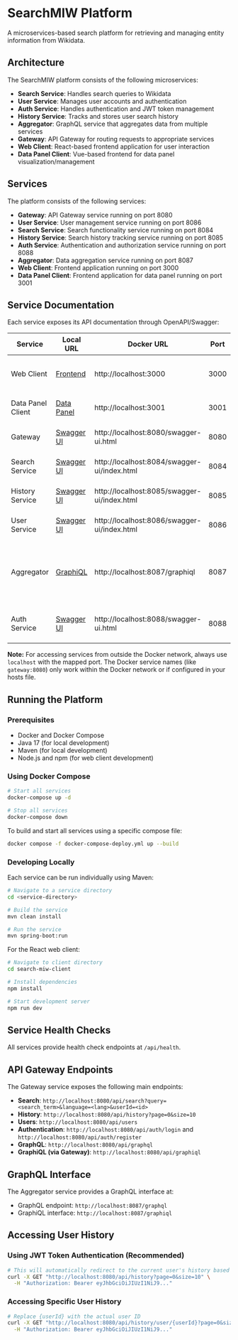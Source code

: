 # SearchMIW Platform

A microservices-based search platform for retrieving and managing entity information from Wikidata.

## Architecture

The SearchMIW platform consists of the following microservices:

- **Search Service**: Handles search queries to Wikidata
- **User Service**: Manages user accounts and authentication
- **Auth Service**: Handles authentication and JWT token management
- **History Service**: Tracks and stores user search history
- **Aggregator**: GraphQL service that aggregates data from multiple services
- **Gateway**: API Gateway for routing requests to appropriate services
- **Web Client**: React-based frontend application for user interaction
- **Data Panel Client**: Vue-based frontend for data panel visualization/management

## Services

The platform consists of the following services:

- **Gateway**: API Gateway service running on port 8080
- **User Service**: User management service running on port 8086
- **Search Service**: Search functionality service running on port 8084
- **History Service**: Search history tracking service running on port 8085
- **Auth Service**: Authentication and authorization service running on port 8088
- **Aggregator**: Data aggregation service running on port 8087
- **Web Client**: Frontend application running on port 3000
- **Data Panel Client**: Frontend application for data panel running on port 3001

## Service Documentation

Each service exposes its API documentation through OpenAPI/Swagger:

| Service | Local URL | Docker URL | Port | Description |
|---------|-----------|------------|------|-------------|
| Web Client | [Frontend](http://localhost:3000) | http://localhost:3000 | 3000 | React frontend for user interaction |
| Data Panel Client | [Data Panel](http://localhost:3001) | http://localhost:3001 | 3001 | React frontend for data panel |
| Gateway | [Swagger UI](http://localhost:8080/swagger-ui.html) | http://localhost:8080/swagger-ui.html | 8080 | API Gateway for routing requests |
| Search Service | [Swagger UI](http://localhost:8084/swagger-ui/index.html) | http://localhost:8084/swagger-ui/index.html | 8084 | Service for Wikidata entity search |
| History Service | [Swagger UI](http://localhost:8085/swagger-ui/index.html) | http://localhost:8085/swagger-ui/index.html | 8085 | Service for tracking search history |
| User Service | [Swagger UI](http://localhost:8086/swagger-ui/index.html) | http://localhost:8086/swagger-ui/index.html | 8086 | User account management service |
| Aggregator | [GraphiQL](http://localhost:8087/graphiql) | http://localhost:8087/graphiql | 8087 | GraphQL data aggregation service. GraphiQL also accessible via Gateway at `/api/graphiql`. |
| Auth Service | [Swagger UI](http://localhost:8088/swagger-ui.html) | http://localhost:8088/swagger-ui.html | 8088 | Authentication and authorization service |

**Note:** For accessing services from outside the Docker network, always use `localhost` with the mapped port. The Docker service names (like `gateway:8080`) only work within the Docker network or if configured in your hosts file.

## Running the Platform

### Prerequisites

- Docker and Docker Compose
- Java 17 (for local development)
- Maven (for local development)
- Node.js and npm (for web client development)

### Using Docker Compose

```bash
# Start all services
docker-compose up -d

# Stop all services
docker-compose down
```

To build and start all services using a specific compose file:

```bash
docker compose -f docker-compose-deploy.yml up --build
```

### Developing Locally

Each service can be run individually using Maven:

```bash
# Navigate to a service directory
cd <service-directory>

# Build the service
mvn clean install

# Run the service
mvn spring-boot:run
```

For the React web client:

```bash
# Navigate to client directory
cd search-miw-client

# Install dependencies
npm install

# Start development server
npm run dev
```

## Service Health Checks

All services provide health check endpoints at `/api/health`.

## API Gateway Endpoints

The Gateway service exposes the following main endpoints:

- **Search**: `http://localhost:8080/api/search?query=<search_term>&language=<lang>&userId=<id>`
- **History**: `http://localhost:8080/api/history?page=0&size=10`
- **Users**: `http://localhost:8080/api/users`
- **Authentication**: `http://localhost:8080/api/auth/login` and `http://localhost:8080/api/auth/register`
- **GraphQL**: `http://localhost:8080/api/graphql`
- **GraphiQL (via Gateway)**: `http://localhost:8080/api/graphiql`

## GraphQL Interface

The Aggregator service provides a GraphQL interface at:
- GraphQL endpoint: `http://localhost:8087/graphql`
- GraphiQL interface: `http://localhost:8087/graphiql`

## Accessing User History

### Using JWT Token Authentication (Recommended)
```bash
# This will automatically redirect to the current user's history based on their JWT token
curl -X GET "http://localhost:8080/api/history?page=0&size=10" \
  -H "Authorization: Bearer eyJhbGciOiJIUzI1NiJ9..."
```

### Accessing Specific User History
```bash
# Replace {userId} with the actual user ID
curl -X GET "http://localhost:8080/api/history/user/{userId}?page=0&size=10" \
  -H "Authorization: Bearer eyJhbGciOiJIUzI1NiJ9..."
```


